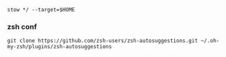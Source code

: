  
```
stow */ --target=$HOME
```

### zsh conf

```
git clone https://github.com/zsh-users/zsh-autosuggestions.git ~/.oh-my-zsh/plugins/zsh-autosuggestions
```

